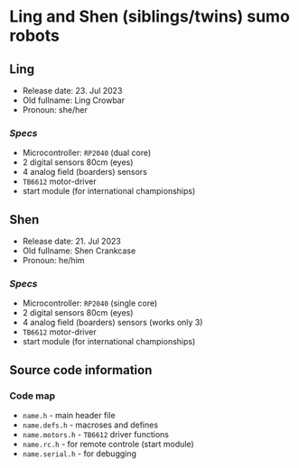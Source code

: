 # Ling and Shen (siblings/twins) sumo robots

## Ling

* Release date: 23. Jul 2023
* Old fullname: Ling Crowbar
* Pronoun: she/her

### *Specs*

* Microcontroller: `RP2040` (dual core)
* 2 digital sensors 80cm (eyes)
* 4 analog field (boarders) sensors
* `TB6612` motor-driver
* start module (for international championships)

## Shen

* Release date: 21. Jul 2023
* Old fullname: Shen Crankcase
* Pronoun: he/him

### *Specs*

* Microcontroller: `RP2040` (single core)
* 2 digital sensors 80cm (eyes)
* 4 analog field (boarders) sensors (works only 3)
* `TB6612` motor-driver
* start module (for international championships)

## Source code information

### Code map

* `name.h` - main header file
* `name.defs.h` - macroses and defines
* `name.motors.h` - `TB6612` driver functions
* `name.rc.h` - for remote controle (start module)
* `name.serial.h` - for debugging
